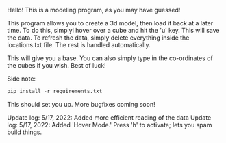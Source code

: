 Hello! This is a modeling program, as you may have guessed!

This program allows you to create a 3d model, then load it back at a later time. To do this, simplyl hover over a cube and hit the 'u' key. This will save the data. To refresh the data, simply delete everything inside the locations.txt file. The rest is handled automatically.

This will give you a base. You can also simply type in the co-ordinates of the cubes if you wish. Best of luck!

Side note:

```python
pip install -r requirements.txt
```

This should set you up. More bugfixes coming soon!

Update log: 5/17, 2022: Added more efficient reading of the data
Update log: 5/17, 2022: Added 'Hover Mode.' Press 'h' to activate; lets you spam build things.